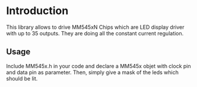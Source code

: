 # Introduction

This library allows to drive MM545xN Chips which are LED display driver with up to 35 outputs.
They are doing all the constant current regulation.

## Usage

Include MM545x.h in your code and declare a MM545x objet with clock pin and data pin as parameter.
Then, simply give a mask of the leds which should be lit.
